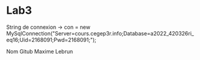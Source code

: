 # Lab3
String de connexion -> con = new MySqlConnection("Server=cours.cegep3r.info;Database=a2022_420326ri_eq16;Uid=2168091;Pwd=2168091;");

Nom Gitub
Maxime Lebrun
